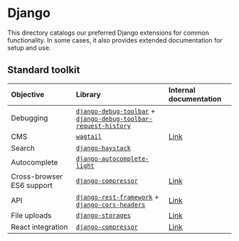 # Django

This directory catalogs our preferred Django extensions for common functionality.
In some cases, it also provides extended documentation for setup and use.

## Standard toolkit

| Objective | Library | Internal documentation |
| :- | :- | :- |
| Debugging | [`django-debug-toolbar`](https://github.com/jazzband/django-debug-toolbar) + [`django-debug-toolbar-request-history`](https://github.com/djsutho/django-debug-toolbar-request-history) | |
| CMS | [`wagtail`](https://wagtail.io/developers/) | [Link](wagtail/README.md) |
| Search | [`django-haystack`](https://github.com/django-haystack/django-haystack) | |
| Autocomplete | [`django-autocomplete-light`](https://github.com/yourlabs/django-autocomplete-light) | |
| Cross-browser ES6 support | [`django-compressor`](https://github.com/django-compressor/django-compressor) | [Link](django-compressor.md) |
| API | [`django-rest-framework`](https://github.com/encode/django-rest-framework) + [`django-cors-headers`](https://github.com/ottoyiu/django-cors-headers) | [Link](django-rest-framework.md) |
| File uploads | [`django-storages`](https://django-storages.readthedocs.io/en/latest/) | [Link](file-uploads.md) |
| React integration | [`django-compressor`](https://github.com/django-compressor/django-compressor) | [Link](django-react-integration.md) |

